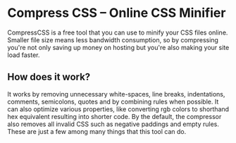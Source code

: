 Compress CSS – Online CSS Minifier
=========================================================

CompressCSS is a free tool that you can use to minify your CSS files online.
Smaller file size means less bandwidth consumption, so by compressing you're
not only saving up money on hosting but you're also making your site load faster.

How does it work?
--------
It works by removing unnecessary white-spaces, line breaks, indentations, comments, semicolons, quotes and by combining rules when possible. It can also optimize various properties, like converting rgb colors to shorthand hex equivalent resulting into shorter code. By the default, the compressor also removes all invalid CSS such as negative paddings and empty rules. These are just a few among many things that this tool can do.
